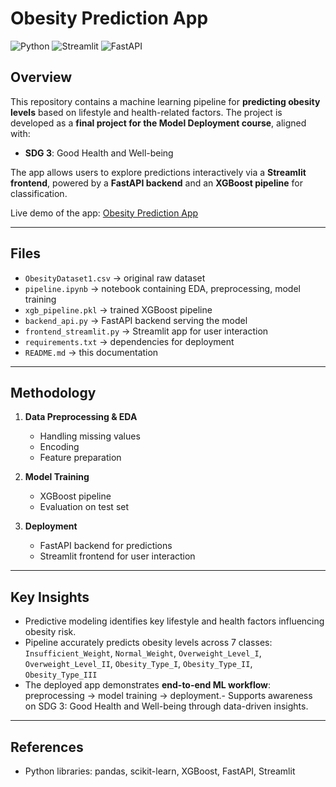 # Obesity Prediction App

![Python](https://img.shields.io/badge/language-Python-blue)
![Streamlit](https://img.shields.io/badge/frontend-Streamlit-brightgreen)
![FastAPI](https://img.shields.io/badge/backend-FastAPI-lightgrey)

## Overview
This repository contains a machine learning pipeline for **predicting obesity levels** based on lifestyle and health-related factors.
The project is developed as a **final project for the Model Deployment course**, aligned with:
- **SDG 3**: Good Health and Well-being

The app allows users to explore predictions interactively via a **Streamlit frontend**, powered by a **FastAPI backend** and an **XGBoost pipeline** for classification.

Live demo of the app: [Obesity Prediction App](https://2702346361uas.streamlit.app/)

---

## Files
- `ObesityDataset1.csv` → original raw dataset
- `pipeline.ipynb` → notebook containing EDA, preprocessing, model training
- `xgb_pipeline.pkl` → trained XGBoost pipeline
- `backend_api.py` → FastAPI backend serving the model
- `frontend_streamlit.py` → Streamlit app for user interaction
- `requirements.txt` → dependencies for deployment
- `README.md` → this documentation

---

## Methodology  
1. **Data Preprocessing & EDA**
   - Handling missing values
   - Encoding
   - Feature preparation

2. **Model Training**
   - XGBoost pipeline
   - Evaluation on test set

3. **Deployment**
   - FastAPI backend for predictions
   - Streamlit frontend for user interaction

---

## Key Insights
- Predictive modeling identifies key lifestyle and health factors influencing obesity risk.
- Pipeline accurately predicts obesity levels across 7 classes: `Insufficient_Weight`, `Normal_Weight`, `Overweight_Level_I`, `Overweight_Level_II`, `Obesity_Type_I`, `Obesity_Type_II`, `Obesity_Type_III`
- The deployed app demonstrates **end-to-end ML workflow**: preprocessing → model training → deployment.- Supports awareness on SDG 3: Good Health and Well-being through data-driven insights.

---

## References
- Python libraries: pandas, scikit-learn, XGBoost, FastAPI, Streamlit
